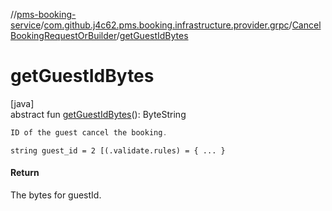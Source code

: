 //[pms-booking-service](../../../index.md)/[com.github.j4c62.pms.booking.infrastructure.provider.grpc](../index.md)/[CancelBookingRequestOrBuilder](index.md)/[getGuestIdBytes](get-guest-id-bytes.md)

# getGuestIdBytes

[java]\
abstract fun [getGuestIdBytes](get-guest-id-bytes.md)(): ByteString

```kotlin
ID of the guest cancel the booking.

```
`string guest_id = 2 [(.validate.rules) = { ... }`

#### Return

The bytes for guestId.